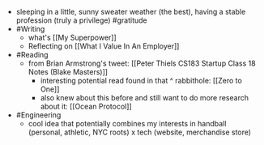 - sleeping in a little, sunny sweater weather (the best), having a stable profession (truly a privilege) #gratitude
- #Writing
    - what's [[My Superpower]] 
    - Reflecting on [[What I Value In An Employer]] 
- #Reading
    - from Brian Armstrong's tweet: [[Peter Thiels CS183 Startup Class 18 Notes (Blake Masters)]]
        - interesting potential read found in that ^ rabbithole: [[Zero to One]]
        - also knew about this before and still want to do more research about it: [[Ocean Protocol]]
- #Engineering
    - cool idea that potentially combines my interests in handball (personal, athletic, NYC roots) x tech (website, merchandise store) 
